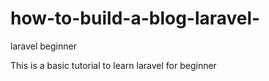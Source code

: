# how-to-build-a-blog-laravel-
laravel beginner

This is a basic tutorial to learn laravel for beginner
